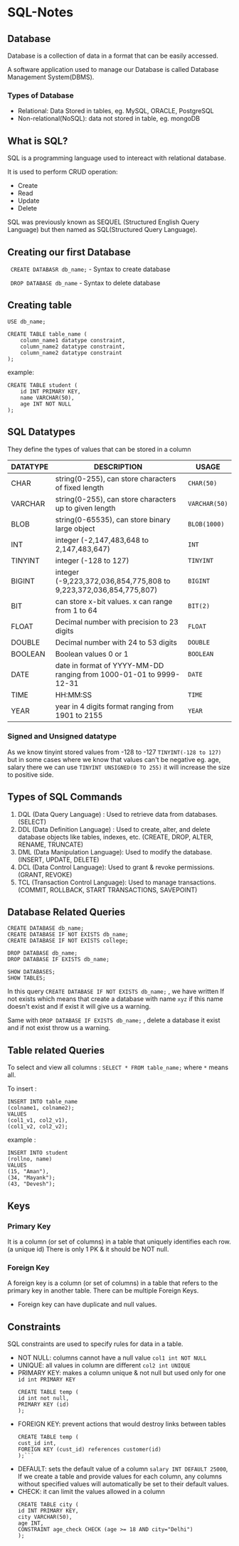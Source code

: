 # SQL-Notes

## Database

Database is a collection of data in a format that can be easily accessed.

A software application used to manage our Database is called Database Management System(DBMS).

### Types of Database

- Relational: Data Stored in tables, eg. MySQL, ORACLE, PostgreSQL
- Non-relational(NoSQL): data not stored in table, eg. mongoDB

## What is SQL?

SQL is a programming language used to intereact with relational database.

It is used to perform CRUD operation:
- Create
- Read
- Update
- Delete

SQL was previously known as SEQUEL (Structured English Query Language) but then named as SQL(Structured Query Language).

## Creating our first Database

``` CREATE DATABASR db_name;``` - Syntax to create database

``` DROP DATABASE db_name``` - Syntax to delete database

## Creating table 

```
USE db_name;

CREATE TABLE table_name (
    column_name1 datatype constraint,
    column_name2 datatype constraint,
    column_name2 datatype constraint
);
```
example: 
```
CREATE TABLE student (
    id INT PRIMARY KEY,
    name VARCHAR(50),
    age INT NOT NULL
);
```

## SQL Datatypes

They define the types of values that can be stored in a column

| DATATYPE | DESCRIPTION | USAGE |
|----------|-------------|-------|
| CHAR     | string(0-255), can store characters of fixed length | `CHAR(50)` |
| VARCHAR  | string(0-255), can store characters up to given length | `VARCHAR(50)` |
| BLOB     | string(0-65535), can store binary large object | `BLOB(1000)` |
| INT      | integer (-2,147,483,648 to 2,147,483,647) | `INT` |
| TINYINT  | integer (-128 to 127) | `TINYINT` |
| BIGINT   | integer (-9,223,372,036,854,775,808 to 9,223,372,036,854,775,807) | `BIGINT` |
| BIT      | can store x-bit values. x can range from 1 to 64 | `BIT(2)` |
| FLOAT    | Decimal number with precision to 23 digits | `FLOAT` |
| DOUBLE   | Decimal number with 24 to 53 digits | `DOUBLE` |
| BOOLEAN  | Boolean values 0 or 1 | `BOOLEAN` |
| DATE     | date in format of YYYY-MM-DD ranging from 1000-01-01 to 9999-12-31 | `DATE` |
| TIME     | HH:MM:SS | `TIME` |
| YEAR     | year in 4 digits format ranging from 1901 to 2155 | `YEAR` |

### Signed and Unsigned datatype

As we know tinyint stored values from -128 to -127 `TINYINT(-128 to 127)` but in some cases where we know that values can't be negative eg. age, salary there we can use `TINYINT UNSIGNED(0 TO 255)` it will increase the size to positive side.

## Types of SQL Commands

1. DQL (Data Query Language) : Used to retrieve data from databases. (SELECT)
2. DDL (Data Definition Language) : Used to create, alter, and delete database objects
like tables, indexes, etc. (CREATE, DROP, ALTER, RENAME, TRUNCATE)
3. DML (Data Manipulation Language): Used to modify the database. (INSERT,
UPDATE, DELETE)
4. DCL (Data Control Language): Used to grant & revoke permissions. (GRANT,
REVOKE)
5. TCL (Transaction Control Language): Used to manage transactions. (COMMIT,
ROLLBACK, START TRANSACTIONS, SAVEPOINT)

## Database Related Queries

```
CREATE DATABASE db_name; 
CREATE DATABASE IF NOT EXISTS db_name;
CREATE DATABASE IF NOT EXISTS college; 

DROP DATABASE db_name; 
DROP DATABASE IF EXISTS db_name; 

SHOW DATABASES; 
SHOW TABLES;
```
In this query `CREATE DATABASE IF NOT EXISTS db_name;` , we have written If not exists which means that create a database with name `xyz` if this name doesn't exist and if exist it will give us a warning.

Same with `DROP DATABASE IF EXISTS db_name;` , delete a database it exist and if not exist throw us a warning.

## Table related Queries

To select and view all columns : `SELECT * FROM table_name;` where `*` means all.

To insert : 
```
INSERT INTO table_name 
(colname1, colname2);
VALUES
(col1_v1, col2_v1),
(col1_v2, col2_v2);
```

example :
```
INSERT INTO student
(rollno, name)
VALUES
(15, "Aman"),
(34, "Mayank");
(43, "Devesh");
```

## Keys

### Primary Key 
It is a column (or set of columns) in a table that uniquely identifies each row. (a unique id) There is only 1 PK & it should be NOT null.

### Foreign Key
A foreign key is a column (or set of columns) in a table that refers to the primary key in another table. There can be multiple Foreign Keys.
- Foreign key can have duplicate and null values.

## Constraints

SQL constraints are used to specify rules for data in a table. 
- NOT NULL: columns cannot have a null value `col1 int NOT NULL`
- UNIQUE: all values in column are different `col2 int UNIQUE`
- PRIMARY KEY: makes a column unique & not null but used only for one `id int PRIMARY KEY`
    ```
    CREATE TABLE temp (
    id int not null,
    PRIMARY KEY (id)
    );
    ```
- FOREIGN KEY: prevent actions that would destroy links between tables
  ```
  CREATE TABLE temp (
  cust_id int,
  FOREIGN KEY (cust_id) references customer(id)
  );```
- DEFAULT: sets the default value of a column `salary INT DEFAULT 25000`, If we create a table and provide values for each column, any columns without specified values will automatically be set to their default values.
- CHECK: it can limit the values allowed in a column
  ```
  CREATE TABLE city (
  id INT PRIMARY KEY,
  city VARCHAR(50),
  age INT,
  CONSTRAINT age_check CHECK (age >= 18 AND city="Delhi")
  );
  ```

